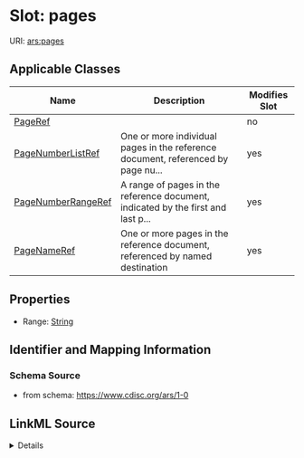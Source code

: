 # Slot: pages

URI: [ars:pages](https://www.cdisc.org/ars/1-0pages)



<!-- no inheritance hierarchy -->




## Applicable Classes

| Name | Description | Modifies Slot |
| --- | --- | --- |
[PageRef](PageRef.md) |  |  no  |
[PageNumberListRef](PageNumberListRef.md) | One or more individual pages in the reference document, referenced by page nu... |  yes  |
[PageNumberRangeRef](PageNumberRangeRef.md) | A range of pages in the reference document, indicated by the first and last p... |  yes  |
[PageNameRef](PageNameRef.md) | One or more pages in the reference document, referenced by named destination |  yes  |







## Properties

* Range: [String](String.md)





## Identifier and Mapping Information







### Schema Source


* from schema: https://www.cdisc.org/ars/1-0




## LinkML Source

<details>
```yaml
name: pages
from_schema: https://www.cdisc.org/ars/1-0
rank: 1000
alias: pages
domain_of:
- PageRef
range: string
any_of:
- range: PageNumberList
- range: PageNameList
- range: PageRange

```
</details>